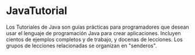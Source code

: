 # JavaTutorial
Los Tutoriales de Java son guías prácticas para programadores que desean usar el lenguaje de programación Java para crear aplicaciones. Incluyen cientos de ejemplos completos y de trabajo, y docenas de lecciones. Los grupos de lecciones relacionadas se organizan en "senderos".
